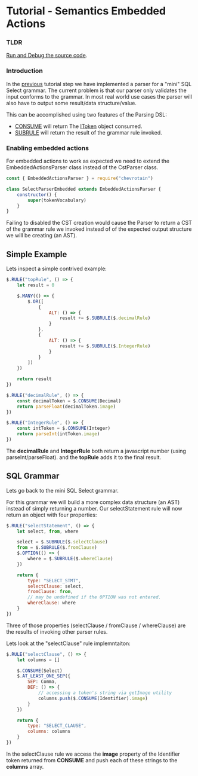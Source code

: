 # Tutorial - Semantics Embedded Actions

### TLDR

[Run and Debug the source code](https://github.com/SAP/chevrotain/tree/master/examples/tutorial/step3_actions/step3b_actions_embedded.js).

### Introduction

In the [previous](./step2_parsing.md) tutorial step
we have implemented a parser for a "mini" SQL Select grammar. The current problem is that our parser only
validates the input conforms to the grammar. In most real world use cases the parser will also have to output some
result/data structure/value.

This can be accomplished using two features of the Parsing DSL:

-   [CONSUME](https://sap.github.io/chevrotain/documentation/6_2_0/classes/embeddedactionsparser.html#consume) will return
    The [IToken](https://sap.github.io/chevrotain/documentation/6_2_0/interfaces/itoken.html) object consumed.
-   [SUBRULE](https://sap.github.io/chevrotain/documentation/6_2_0/classes/embeddedactionsparser.html#subrule) will return
    the result of the grammar rule invoked.

### Enabling embedded actions

For embedded actions to work as expected we need to extend the EmbeddedActionsParser class instead of the CstParser class.

```javascript
const { EmbeddedActionsParser } = require("chevrotain")

class SelectParserEmbedded extends EmbeddedActionsParser {
    constructor() {
        super(tokenVocabulary)
    }
}
```

Failing to disabled the CST creation would cause the Parser to return a CST of the grammar rule
we invoked instead of of the expected output structure we will be creating (an AST).

## Simple Example

Lets inspect a simple contrived example:

```javascript
$.RULE("topRule", () => {
    let result = 0

    $.MANY(() => {
        $.OR([
            {
                ALT: () => {
                    result += $.SUBRULE($.decimalRule)
                }
            },
            {
                ALT: () => {
                    result += $.SUBRULE($.IntegerRule)
                }
            }
        ])
    })

    return result
})

$.RULE("decimalRule", () => {
    const decimalToken = $.CONSUME(Decimal)
    return parseFloat(decimalToken.image)
})

$.RULE("IntegerRule", () => {
    const intToken = $.CONSUME(Integer)
    return parseInt(intToken.image)
})
```

The **decimalRule** and **IntegerRule** both return a javascript number (using parseInt/parseFloat).
and the **topRule** adds it to the final result.

## SQL Grammar

Lets go back to the mini SQL Select grammar.

For this grammar we will build a more complex data structure (an AST) instead of simply returning a number.
Our selectStatement rule will now return an object with four properties:

```javascript
$.RULE("selectStatement", () => {
    let select, from, where

    select = $.SUBRULE($.selectClause)
    from = $.SUBRULE($.fromClause)
    $.OPTION(() => {
        where = $.SUBRULE($.whereClause)
    })

    return {
        type: "SELECT_STMT",
        selectClause: select,
        fromClause: from,
        // may be undefined if the OPTION was not entered.
        whereClause: where
    }
})
```

Three of those properties (selectClause / fromClause / whereClause) are the results of invoking
other parser rules.

Lets look at the "selectClause" rule implemntaiton:

```javascript
$.RULE("selectClause", () => {
    let columns = []

    $.CONSUME(Select)
    $.AT_LEAST_ONE_SEP({
        SEP: Comma,
        DEF: () => {
            // accessing a token's string via getImage utility
            columns.push($.CONSUME(Identifier).image)
        }
    })

    return {
        type: "SELECT_CLAUSE",
        columns: columns
    }
})
```

In the selectClause rule we access the **image** property of the Identifier token returned from **CONSUME**
and push each of these strings to the **columns** array.
